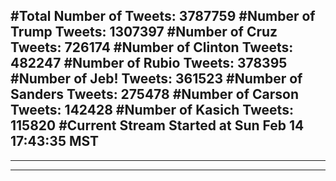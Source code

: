 #Total Number of Tweets: 3787759 
#Number of Trump Tweets: 1307397
#Number of Cruz Tweets: 726174
#Number of Clinton Tweets: 482247
#Number of Rubio Tweets: 378395
#Number of Jeb! Tweets: 361523
#Number of Sanders Tweets: 275478
#Number of Carson Tweets: 142428
#Number of Kasich Tweets: 115820
#Current Stream Started at Sun Feb 14 17:43:35 MST
---
---
---
